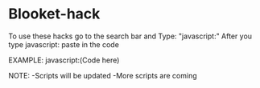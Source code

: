 # Blooket-hack

To use these hacks go to the search bar and Type: "javascript:"
After you type javascript: paste in the code

EXAMPLE: 
javascript:(Code here)

NOTE:
-Scripts will be updated
-More scripts are coming
